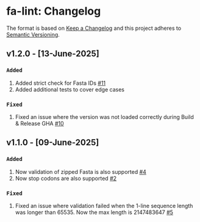 # fa-lint: Changelog

The format is based on [Keep a Changelog](https://keepachangelog.com/en/1.0.0/)
and this project adheres to [Semantic Versioning](https://semver.org/spec/v2.0.0.html).

## v1.2.0 - [13-June-2025]

### `Added`

1. Added strict check for Fasta IDs [#11](https://github.com/GallVp/fa-lint/issues/11)
2. Added additional tests to cover edge cases

### `Fixed`

1. Fixed an issue where the version was not loaded correctly during Build & Release GHA [#10](https://github.com/GallVp/fa-lint/issues/10)

## v1.1.0 - [09-June-2025]

### `Added`

1. Now validation of zipped Fasta is also supported [#4](https://github.com/GallVp/fa-lint/issues/4)
2. Now stop codons are also supported [#2](https://github.com/GallVp/fa-lint/issues/2)

### `Fixed`

1. Fixed an issue where validation failed when the 1-line sequence length was longer than 65535. Now the max length is 2147483647 [#5](https://github.com/GallVp/fa-lint/issues/5)
